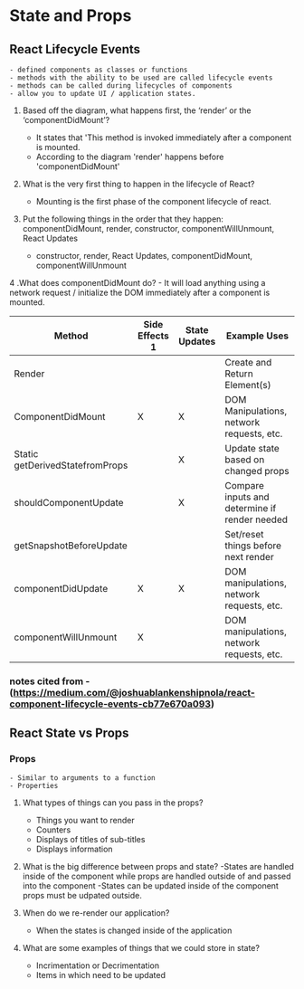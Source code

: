 # State and Props

## React Lifecycle Events

    - defined components as classes or functions
    - methods with the ability to be used are called lifecycle events
    - methods can be called during lifecycles of components
    - allow you to update UI / application states.

1. Based off the diagram, what happens first, the ‘render’ or the ‘componentDidMount’?
    - It states that 'This method is invoked immediately after a component is mounted.
    - According to the diagram 'render' happens before 'componentDidMount'

2. What is the very first thing to happen in the lifecycle of React?
    - Mounting is the first phase of the component lifecycle of react.

3. Put the following things in the order that they happen: componentDidMount, render, constructor, componentWillUnmount, React Updates
    - constructor, render, React Updates, componentDidMount, componentWillUnmount

4 .What does componentDidMount do?
    - It will load anything using a network request / initialize the DOM immediately after a component is mounted.

| Method | Side Effects 1 | State Updates | Example Uses |
| ------ | -------------- | ------------- | ------------ |
|Render | | | Create and Return Element(s)|
|ComponentDidMount| X | X | DOM Manipulations, network requests, etc.|
|Static getDerivedStatefromProps| | X | Update state based on changed props|
|shouldComponentUpdate| | X | Compare inputs and determine if render needed|
|getSnapshotBeforeUpdate| | | Set/reset things before next render|
|componentDidUpdate| X | X | DOM manipulations, network requests, etc. |
|componentWillUnmount| X | | DOM manipulations, network requests, etc. |

### notes cited from - (https://medium.com/@joshuablankenshipnola/react-component-lifecycle-events-cb77e670a093)

## React State vs Props

### Props

    - Similar to arguments to a function
    - Properties

1. What types of things can you pass in the props?
    - Things you want to render
    - Counters
    - Displays of titles of sub-titles
    - Displays information

2. What is the big difference between props and state?
    -States are handled inside of the component while props are handled outside of and passed into the component
    -States can be updated inside of the component props must be udpated outside.

3. When do we re-render our application?
    - When the states is changed inside of the application

4. What are some examples of things that we could store in state?
    - Incrimentation or Decrimentation
    - Items in which need to be updated